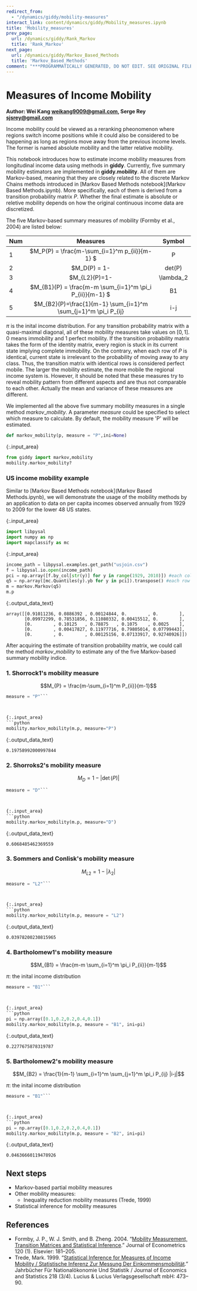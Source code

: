 ```yaml
---
redirect_from:
  - "/dynamics/giddy/mobility-measures"
interact_link: content/dynamics/giddy/Mobility_measures.ipynb
title: 'Mobility_measures'
prev_page:
  url: /dynamics/giddy/Rank_Markov
  title: 'Rank_Markov'
next_page:
  url: /dynamics/giddy/Markov_Based_Methods
  title: 'Markov_Based_Methods'
comment: "***PROGRAMMATICALLY GENERATED, DO NOT EDIT. SEE ORIGINAL FILES IN /content***"
---
```


# Measures of Income Mobility

**Author: Wei Kang <weikang9009@gmail.com>, Serge Rey <sjsrey@gmail.com>**

Income mobility could be viewed as a reranking pheonomenon where regions switch income positions while it could also be considered to be happening as long as regions move away from the previous income levels. The former is named absolute mobility and the latter relative mobility.

This notebook introduces how to estimate income mobility measures from longitudinal income data using methods in **giddy**. Currently, five summary mobility estimators are implemented in **giddy.mobility**. All of them are Markov-based, meaning that they are closely related to the discrete Markov Chains methods introduced in [Markov Based Methods notebook](Markov Based Methods.ipynb). More specifically, each of them is derived from a transition probability matrix $P$. Whether the final estimate is absolute or reletive mobility depends on how the original continuous income data are discretized.

The five Markov-based summary measures of mobility (Formby et al., 2004) are listed below:

| Num| Measures        |      Symbol      | 
|-------------| :-------------: |:-------------:|
|1| $M_P(P) = \frac{m-\sum_{i=1}^m p_{ii}}{m-1} $ | P |
|2| $M_D(P) = 1-|det(P)|$   |D   |   
|3| $M_{L2}(P)=1-|\lambda_2|$| L2| 
|4| $M_{B1}(P) = \frac{m-m \sum_{i=1}^m \pi_i P_{ii}}{m-1} $  |   B1      |   
|5| $M_{B2}(P)=\frac{1}{m-1} \sum_{i=1}^m \sum_{j=1}^m \pi_i P_{ij} |i-j|$| B2| 

$\pi$ is the inital income distribution. For any transition probability matrix with a quasi-maximal diagonal, all of these mobility measures take values on $[0,1]$. $0$ means immobility and $1$ perfect mobility. If the transition probability matrix takes the form of the identity matrix, every region is stuck in its current state implying complete immobility. On the contrary, when each row of $P$ is identical, current state is irrelevant to the probability of moving away to any class. Thus, the transition matrix with identical rows is considered perfect mobile. The larger the mobility estimate, the more mobile the regional income system is. However, it should be noted that these measures try to reveal mobility pattern from different aspects and are thus not comparable to each other. Actually the mean and variance of these measures are different. 

We implemented all the above five summary mobility measures in a single method $markov\_mobility$. A parameter $measure$ could be specified to select which measure to calculate. By default, the mobility measure 'P' will be estimated.

```python
def markov_mobility(p, measure = "P",ini=None)
```



{:.input_area}
```python
from giddy import markov,mobility
mobility.markov_mobility?
```


### US income mobility example
Similar to [Markov Based Methods notebook](Markov Based Methods.ipynb), we will demonstrate the usage of the mobility methods by an application to data on per capita incomes observed annually from 1929 to 2009 for the lower 48 US states.



{:.input_area}
```python
import libpysal
import numpy as np
import mapclassify as mc
```




{:.input_area}
```python
income_path = libpysal.examples.get_path("usjoin.csv")
f = libpysal.io.open(income_path)
pci = np.array([f.by_col[str(y)] for y in range(1929, 2010)]) #each column represents an state's income time series 1929-2010
q5 = np.array([mc.Quantiles(y).yb for y in pci]).transpose() #each row represents an state's income time series 1929-2010
m = markov.Markov(q5)
m.p
```





{:.output_data_text}
```
array([[0.91011236, 0.0886392 , 0.00124844, 0.        , 0.        ],
       [0.09972299, 0.78531856, 0.11080332, 0.00415512, 0.        ],
       [0.        , 0.10125   , 0.78875   , 0.1075    , 0.0025    ],
       [0.        , 0.00417827, 0.11977716, 0.79805014, 0.07799443],
       [0.        , 0.        , 0.00125156, 0.07133917, 0.92740926]])
```



After acquiring the estimate of transition probability matrix, we could call the method $markov\_mobility$ to estimate any of the five Markov-based summary mobility indice. 

### 1. Shorrock1's mobility measure

$$M_{P} = \frac{m-\sum_{i=1}^m P_{ii}}{m-1}$$

```python
measure = "P"```



{:.input_area}
```python
mobility.markov_mobility(m.p, measure="P")
```





{:.output_data_text}
```
0.19758992000997844
```



### 2. Shorroks2's mobility measure

$$M_{D} = 1 - |\det(P)|$$
```python
measure = "D"```



{:.input_area}
```python
mobility.markov_mobility(m.p, measure="D")
```





{:.output_data_text}
```
0.6068485462369559
```



### 3. Sommers and Conlisk's mobility measure
$$M_{L2} = 1  - |\lambda_2|$$

```python
measure = "L2"```



{:.input_area}
```python
mobility.markov_mobility(m.p, measure = "L2")
```





{:.output_data_text}
```
0.03978200230815965
```



### 4. Bartholomew1's mobility measure

$$M_{B1} = \frac{m-m \sum_{i=1}^m \pi_i P_{ii}}{m-1}$$

$\pi$: the inital income distribution

```python
measure = "B1"```



{:.input_area}
```python
pi = np.array([0.1,0.2,0.2,0.4,0.1])
mobility.markov_mobility(m.p, measure = "B1", ini=pi)
```





{:.output_data_text}
```
0.2277675878319787
```



### 5. Bartholomew2's mobility measure

$$M_{B2} = \frac{1}{m-1} \sum_{i=1}^m \sum_{j=1}^m \pi_i P_{ij} |i-j|$$

$\pi$: the inital income distribution

```python
measure = "B1"```



{:.input_area}
```python
pi = np.array([0.1,0.2,0.2,0.4,0.1])
mobility.markov_mobility(m.p, measure = "B2", ini=pi)
```





{:.output_data_text}
```
0.04636660119478926
```



## Next steps

* Markov-based partial mobility measures
* Other mobility measures:
    * Inequality reduction mobility measures (Trede, 1999)
* Statistical inference for mobility measures

## References

* Formby, J. P., W. J. Smith, and B. Zheng. 2004. “[Mobility Measurement, Transition Matrices and Statistical Inference](http://www.sciencedirect.com/science/article/pii/S0304407603002112).” Journal of Econometrics 120 (1). Elsevier: 181–205.
* Trede, Mark. 1999. “[Statistical Inference for Measures of Income Mobility / Statistische Inferenz Zur Messung Der Einkommensmobilität](https://www.jstor.org/stable/23812388).” Jahrbücher Für Nationalökonomie Und Statistik / Journal of Economics and Statistics 218 (3/4). Lucius & Lucius Verlagsgesellschaft mbH: 473–90.
